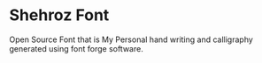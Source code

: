 # Shehroz Font
Open Source Font that is My Personal hand writing and calligraphy generated using font forge software.

